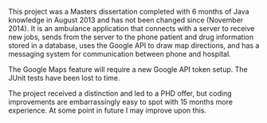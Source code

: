 This project was a Masters dissertation completed with 6 months of Java knowledge in August 2013 and has not been changed since (November 2014).  It is an ambulance application that connects with a server to receive new jobs, sends from the server to the phone patient and drug information stored in a database, uses the Google API to draw map directions, and has a messaging system for communication between phone and hospital.

The Google Maps feature will require a new Google API token setup.  The JUnit tests have been lost to time.

The project received a distinction and led to a PHD offer, but coding improvements are embarrassingly easy to spot with 15 months more experience.  At some point in future I may improve upon this.
